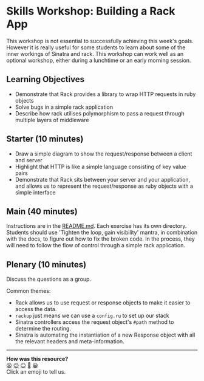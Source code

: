 # Skills Workshop: Building a Rack App

This workshop is not essential to successfully achieving this week's goals. However it is really useful for some students to learn about some of the inner workings of Sinatra and rack. This workshop can work well as an optional workshop, either during a lunchtime or an early morning session.

## Learning Objectives

* Demonstrate that Rack provides a library to wrap HTTP requests in ruby objects
* Solve bugs in a simple rack application
* Describe how rack utilises polymorphism to pass a request through multiple layers of middleware

## Starter (10 minutes)

* Draw a simple diagram to show the request/response between a client and server
* Highlight that HTTP is like a simple language consisting of key value pairs
* Demonstrate that Rack sits between your server and your application, and allows us to represent the request/response as ruby objects with a simple interface

## Main (40 minutes)

Instructions are in the [README.md](README.md). Each exercise has its own directory. Students should use 'Tighten the loop, gain visibility' mantra, in combination with the docs, to figure out how to fix the broken code. In the process, they will need to follow the flow of control through a simple rack application.

## Plenary (10 minutes)

Discuss the questions as a group.

Common themes:
* Rack allows us to use request or response objects to make it easier to access the data.
* `rackup` just means we can use a `config.ru` to set up our stack
* Sinatra controllers access the request object's `#path` method to determine the routing.
* Sinatra is automating the instantiation of a new Response object with all the relevant headers and meta-information.

<!-- BEGIN GENERATED SECTION DO NOT EDIT -->

---

**How was this resource?**  
[😫](https://airtable.com/shrUJ3t7KLMqVRFKR?prefill_Repository=skills-workshops&prefill_File=week-3/dissecting-rack-middleware/INSTRUCTIONS.md&prefill_Sentiment=😫) [😕](https://airtable.com/shrUJ3t7KLMqVRFKR?prefill_Repository=skills-workshops&prefill_File=week-3/dissecting-rack-middleware/INSTRUCTIONS.md&prefill_Sentiment=😕) [😐](https://airtable.com/shrUJ3t7KLMqVRFKR?prefill_Repository=skills-workshops&prefill_File=week-3/dissecting-rack-middleware/INSTRUCTIONS.md&prefill_Sentiment=😐) [🙂](https://airtable.com/shrUJ3t7KLMqVRFKR?prefill_Repository=skills-workshops&prefill_File=week-3/dissecting-rack-middleware/INSTRUCTIONS.md&prefill_Sentiment=🙂) [😀](https://airtable.com/shrUJ3t7KLMqVRFKR?prefill_Repository=skills-workshops&prefill_File=week-3/dissecting-rack-middleware/INSTRUCTIONS.md&prefill_Sentiment=😀)  
Click an emoji to tell us.

<!-- END GENERATED SECTION DO NOT EDIT -->

